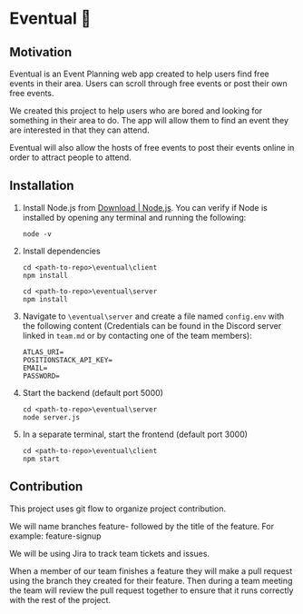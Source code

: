 # Eventual :tada:

## Motivation

Eventual is an Event Planning web app created to help users find free events in their area. Users can scroll through free events or post their own free events.

We created this project to help users who are bored and looking for something in their area to do. The app will allow them to find an event they are interested in that they can attend.

Eventual will also allow the hosts of free events to post their events online in order to attract people to attend.

## Installation

1. Install Node.js from [Download | Node.js](https://nodejs.org/en/download/). You can verify if Node is installed by opening any terminal and running the following:
   ```
   node -v
   ```

2. Install dependencies
   ```
   cd <path-to-repo>\eventual\client
   npm install
   
   cd <path-to-repo>\eventual\server
   npm install
   ```
 
3. Navigate to `\eventual\server` and create a file named `config.env` with the following content (Credentials can be found in the Discord server linked in `team.md` or by contacting one of the team members):
   ```
   ATLAS_URI=
   POSITIONSTACK_API_KEY=
   EMAIL=
   PASSWORD=
   ```
 
4. Start the backend (default port 5000)
   ```
   cd <path-to-repo>\eventual\server
   node server.js
   ```
   
5. In a separate terminal, start the frontend (default port 3000)
   ```
   cd <path-to-repo>\eventual\client
   npm start
   ```

## Contribution

This project uses git flow to organize project contribution.

We will name branches feature- followed by the title of the feature. For example: feature-signup

We will be using Jira to track team tickets and issues.

When a member of our team finishes a feature they will make a pull request using the branch they created for their feature. Then during a team meeting the team will review the pull request together to ensure that it runs correctly with the rest of the project.



